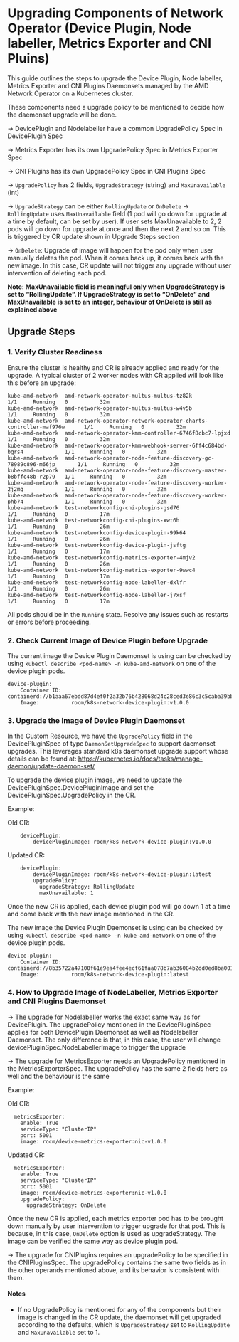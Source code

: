 # Upgrading Components of Network Operator (Device Plugin, Node labeller, Metrics Exporter and CNI Pluins)


This guide outlines the steps to upgrade the Device Plugin, Node labeller, Metrics Exporter and CNI Plugins Daemonsets managed by the AMD Network Operator on a Kubernetes cluster.

These components need a upgrade policy to be mentioned to decide how the daemonset upgrade will be done.

-> DevicePlugin and Nodelabeller have a common UpgradePolicy Spec in DevicePlugin Spec

-> Metrics Exporter has its own UpgradePolicy Spec in Metrics Exporter Spec

-> CNI Plugins has its own UpgradePolicy Spec in CNI Plugins Spec

-> `UpgradePolicy` has 2 fields, `UpgradeStrategy` (string) and `MaxUnavailable` (int)

-> `UpgradeStrategy` can be either `RollingUpdate` or `OnDelete`
-> `RollingUpdate` uses `MaxUnavailable` field (1 pod will go down for upgrade at a time by default, can be set by user). If user sets MaxUnavailable to 2,
    2 pods will go down for upgrade at once and then the next 2 and so on. This is triggered by CR update shown in Upgrade Steps section

-> `OnDelete`: Upgrade of image will happen for the pod only when user manually deletes the pod. When it comes back up, it comes back with the new image.
    In this case, CR update will not trigger any upgrade without user intervention of deleting each pod.


**Note: MaxUnavailable field is meaningful only when UpgradeStrategy is set to “RollingUpdate”. If UpgradeStrategy is set to “OnDelete” and MaxUnavailable is set to an integer, behaviour of OnDelete is still as explained above**

## Upgrade Steps

### 1. Verify Cluster Readiness

Ensure the cluster is healthy and CR is already applied and ready for the upgrade. A typical cluster of 2 worker nodes with CR applied will look like this before an upgrade:

```
kube-amd-network  amd-network-operator-multus-multus-tz82k                             1/1     Running   0          32m
kube-amd-network  amd-network-operator-multus-multus-w4v5b                             1/1     Running   0          32m
kube-amd-network  amd-network-operator-network-operator-charts-controller-maf976w      1/1     Running   0          32m
kube-amd-network  amd-network-operator-kmm-controller-6746f8cbc7-lpjxd                 1/1     Running   0          32m
kube-amd-network  amd-network-operator-kmm-webhook-server-6ff4c684bd-bgrs4             1/1     Running   0          32m
kube-amd-network  amd-network-operator-node-feature-discovery-gc-78989c896-m66jp       1/1     Running   0          32m
kube-amd-network  amd-network-operator-node-feature-discovery-master-b8bffc48b-r2p79   1/1     Running   0          32m
kube-amd-network  amd-network-operator-node-feature-discovery-worker-2j2mq             1/1     Running   0          32m
kube-amd-network  amd-network-operator-node-feature-discovery-worker-phb74             1/1     Running   0          32m
kube-amd-network  test-networkconfig-cni-plugins-gsd76                                 1/1     Running   0          17m
kube-amd-network  test-networkconfig-cni-plugins-xwt6h                                 1/1     Running   0          26m
kube-amd-network  test-networkconfig-device-plugin-99k64                               1/1     Running   0          26m
kube-amd-network  test-networkconfig-device-plugin-jsftg                               1/1     Running   0          17m
kube-amd-network  test-networkconfig-metrics-exporter-4mjv2                            1/1     Running   0          26m
kube-amd-network  test-networkconfig-metrics-exporter-9wwc4                            1/1     Running   0          17m
kube-amd-network  test-networkconfig-node-labeller-dxlfr                               1/1     Running   0          26m
kube-amd-network  test-networkconfig-node-labeller-j7xsf                               1/1     Running   0          17m
```

All pods should be in the `Running` state. Resolve any issues such as restarts or errors before proceeding.

### 2. Check Current Image of Device Plugin before Upgrade

The current image the Device Plugin Daemonset is using can be checked by using `kubectl describe <pod-name> -n kube-amd-network` on one of the device plugin pods.

```
device-plugin:
    Container ID:   containerd://b1aaa67ebdd87d4ef0f2a32b76b428068d24c28ced3e86c3c5caba39bb5689a4
    Image:          rocm/k8s-network-device-plugin:v1.0.0
```

### 3. Upgrade the Image of Device Plugin Daemonset

In the Custom Resource, we have the `UpgradePolicy` field in the DevicePluginSpec of type `DaemonSetUpgradeSpec` to support daemonset upgrades. This leverages standard k8s daemonset upgrade support whose details can be found at: https://kubernetes.io/docs/tasks/manage-daemon/update-daemon-set/

To upgrade the device plugin image, we need to update the DevicePluginSpec.DevicePluginImage and set the DevicePluginSpec.UpgradePolicy in the CR.

Example:

Old CR:

```
    devicePlugin:
        devicePluginImage: rocm/k8s-network-device-plugin:v1.0.0
```

Updated CR:

```
    devicePlugin:
        devicePluginImage: rocm/k8s-network-device-plugin:latest
        upgradePolicy:
          upgradeStrategy: RollingUpdate
          maxUnavailable: 1
```

Once the new CR is applied, each device plugin pod will go down 1 at a time and come back with the new image mentioned in the CR.

The new image the Device Plugin Daemonset is using can be checked by using `kubectl describe <pod-name> -n kube-amd-network` on one of the device plugin pods.
```
device-plugin:
    Container ID:   containerd://8b35722a47100f61e9ea4fee4ecf61faa078b7ab36084b2dd0ed8ba00179a883
    Image:          rocm/k8s-network-device-plugin:latest
```

### 4. How to Upgrade Image of NodeLabeller, Metrics Exporter and CNI Plugins Daemonset

-> The upgrade for Nodelabeller works the exact same way as for DevicePlugin. The upgradePolicy mentioned in the DevicePluginSpec applies for both DevicePlugin Daemonset as well as Nodelabeller Daemonset. The only difference is that, in this case, the user will change devicePluginSpec.NodeLabellerImage to trigger the upgrade

-> The upgrade for MetricsExporter needs an UpgradePolicy mentioned in the MetricsExporterSpec. The upgradePolicy has the same 2 fields here as well and the behaviour is the same

Example:

Old CR:

```
  metricsExporter:
    enable: True
    serviceType: "ClusterIP"
    port: 5001
    image: rocm/device-metrics-exporter:nic-v1.0.0
```

Updated CR:

```
  metricsExporter:
    enable: True
    serviceType: "ClusterIP"
    port: 5001
    image: rocm/device-metrics-exporter:nic-v1.0.0
    upgradePolicy:
      upgradeStrategy: OnDelete
```
Once the new CR is applied, each metrics exporter pod has to be brought down manually by user intervention to trigger upgrade for that pod. This is because, in this case, `OnDelete` option is used as upgradeStrategy. The image can be verified the same way as device plugin pod.

-> The upgrade for CNIPlugins requires an upgradePolicy to be specified in the CNIPluginsSpec. The upgradePolicy contains the same two fields as in the other operands mentioned above, and its behavior is consistent with them.

#### **Notes**

- If no UpgradePolicy is mentioned for any of the components but their image is changed in the CR update, the daemonset will get upgraded according to the defaults, which is `UpgradeStrategy` set to `RollingUpdate` and `MaxUnavailable` set to 1.